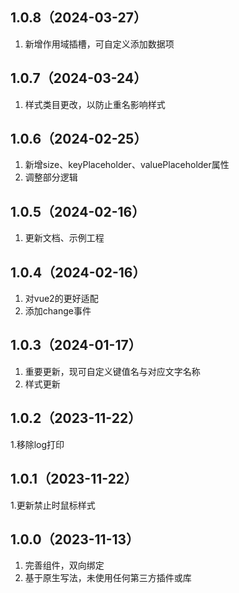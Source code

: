 ## 1.0.8（2024-03-27）
1. 新增作用域插槽，可自定义添加数据项
## 1.0.7（2024-03-24）
1. 样式类目更改，以防止重名影响样式
## 1.0.6（2024-02-25）
1. 新增size、keyPlaceholder、valuePlaceholder属性
2. 调整部分逻辑
## 1.0.5（2024-02-16）
1. 更新文档、示例工程
## 1.0.4（2024-02-16）
1. 对vue2的更好适配
2. 添加change事件
## 1.0.3（2024-01-17）
1. 重要更新，现可自定义键值名与对应文字名称
2. 样式更新
## 1.0.2（2023-11-22）
1.移除log打印
## 1.0.1（2023-11-22）
1.更新禁止时鼠标样式
## 1.0.0（2023-11-13）
1. 完善组件，双向绑定
2. 基于原生写法，未使用任何第三方插件或库
